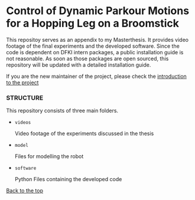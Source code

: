 # Control of Dynamic Parkour Motions for a Hopping Leg on a Broomstick

This repositoy serves as an appendix to my Masterthesis. It provides video footage of the final experiments and the developed software.
Since the code is dependent on DFKI intern packages, a public installation guide is not reasonable. As soon as those packages are open sourced, this repository will be updated with a detailed installation guide.

If you are the new maintainer of the project, please check the [introduction to the project](https://git.hb.dfki.de/underactuated-robotics/hopping_leg/-/blob/master/docs/introduction/INTRODUCTION.md)

### STRUCTURE

This repository consists of three main folders.

- `videos`
  
  Video footage of the experiments discussed in the thesis

- `model`

  Files for modelling the robot

- `software`

  Python Files containing the developed code



[Back to the top](#hopping-leg)
